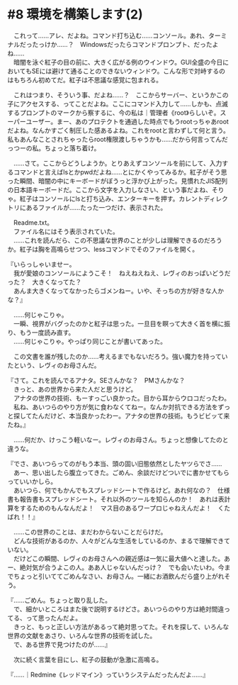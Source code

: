 # #8 環境を構築します(2)

　これって……アレ、だよね。コマンド打ち込む……コンソール。あれ、ターミナルだったっけか……？　Windowsだったらコマンドプロンプト、だったよね……  
　暗闇を泳ぐ紅子の目の前に、大きく広がる例のウインドウ。GUI全盛の今日においてもSEには避けて通ることのできないウィンドウ。こんな形で対峙するのはもちろん初めてだ。紅子は不思議な感覚に包まれる。

　これはつまり、そういう事、だよね……？　ここからサーバー、というかこの子にアクセスする、ってことだよね。ここにコマンド入力して……しかも、点滅するプロンプトのマークから察するに、今の私は｜管理者《root》らしいぞ。スーパーユーザー。まー、あのプロテクトを通過した時点でもうrootっちゃあrootだよね。なんかすごく制圧した感あるよね。これをrootと言わずして何と言う。私もあんなことされちゃったらroot権限渡しちゃうかも……だから何言ってんだっつーの私。ちょっと落ち着け。

　……さて。ここからどうしようか。とりあえずコンソールを前にして、入力するコマンドと言えばlsとかpwdだよね……とにかくやってみるか。紅子がそう思った瞬間、暗闇の中にキーボードがぼうっと浮かび上がった。見慣れたJIS配列の日本語キーボードだ。ここから文字を入力しなさい、という事だよね、そりゃ。紅子はコンソールにlsと打ち込み、エンターキーを押す。カレントディレクトリにあるファイルが……たった一つだけ、表示された。

　Readme.txt。  
　ファイル名にはそう表示されていた。  
　……これを読んだら、この不思議な世界のことが少しは理解できるのだろうか。紅子は胸を高鳴らせつつ、lessコマンドでそのファイルを開く。

『いらっしゃいませー。  
　我が愛娘のコンソールにようこそ！　ねえねえねえ、レヴィのおっぱいどうだった？　大きくなってた？  
　あんま大きくなってなかったらゴメンねー。いや、そっちの方が好きな人かな？』

　……何じゃこりゃ。  
　一瞬、視界がバグったのかと紅子は思った。一旦目を瞑って大きく首を横に振り、もう一度読み直す。  
　……何じゃこりゃ。やっぱり同じことが書いてあった。

　この文書を誰が残したのか……考えるまでもないだろう。強い魔力を持っていたという、レヴィのお母さんだ。

『さて。これを読んでるアナタ。SEさんかな？　PMさんかな？  
　きっと、あの世界から来た人だと思うけど。  
　アナタの世界の技術、もーすっごい良かった。目から耳からウロコだったわ。  
　私ね、あいつらのやり方が気に食わなくてねー。なんか対抗できる方法をずっと探してたんだけど、本当良かったわー。アナタの世界の技術。もうビビッて来たね。』

　……何だか、けっこう軽いなー。レヴィのお母さん。ちょっと想像してたのと違うな。

『でさ、あいつらってのがもう本当、頭の固い旧態依然としたヤツらでさ……  
　あー、思い出したら腹立ってきた。ごめん、余談だけどついでに書かせてもらっていいかしら。  
　あいつら、何でもかんでもスプレッドシートで作るけど。あれ何なの？　仕様書も報告書もスプレッドシート。それ以外のツールを知らんのか！　あれは表計算をするためのもんなんだよ！　マス目のあるワープロじゃねえんだよ！　くたばれ！！』

　……この世界のことは、まだわからないことだらけだ。  
　どんな技術があるのか、人々がどんな生活をしているのか、まるで理解できていない。  
　だけどこの瞬間、レヴィのお母さんへの親近感は一気に最大値へと達した。あー、絶対気が合うよこの人。ああ人じゃないんだっけ？　でも会いたいわ。今までちょっと引いててごめんなさい、お母さん。一緒にお酒飲んだら盛り上がれそう。

『……ごめん。ちょっと取り乱した。  
　で、細かいところはまた後で説明するけどさ。あいつらのやり方は絶対間違ってる、って思ったんだよ。  
　きっと、もっと正しい方法があるって絶対思ってた。それを探して、いろんな世界の文献をあさり、いろんな世界の技術を試した。  
　で、ある世界で見つけたのが……』

　次に続く言葉を目にし、紅子の鼓動が急激に高鳴る。

『……｜Redmine《レッドマイン》っていうシステムだったんだよ……』
